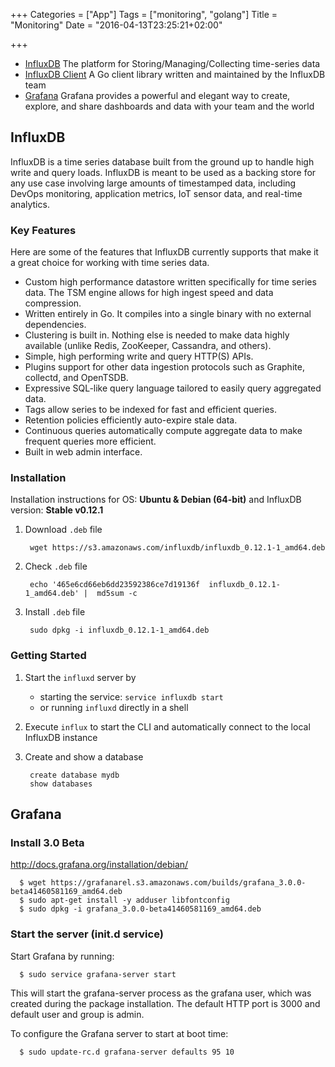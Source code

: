 +++
Categories = ["App"]
Tags = ["monitoring", "golang"]
Title = "Monitoring"
Date = "2016-04-13T23:25:21+02:00"

+++

- [InfluxDB](https://influxdata.com/) The platform for Storing/Managing/Collecting time-series data
- [InfluxDB Client](https://github.com/influxdata/influxdb/tree/master/client) A Go client library written and maintained by the InfluxDB team
- [Grafana](http://grafana.org/) Grafana provides a powerful and elegant way to create, explore, and share dashboards and data with your team and the world

## InfluxDB

InfluxDB is a time series database built from the ground up to handle high write and query loads. InfluxDB is meant to be used as a backing store for any use case involving large amounts of timestamped data, including DevOps monitoring, application metrics, IoT sensor data, and real-time analytics.

### Key Features

Here are some of the features that InfluxDB currently supports that make it a great choice for working with time series data.

- Custom high performance datastore written specifically for time series data. The TSM engine allows for high ingest speed and data compression.
- Written entirely in Go. It compiles into a single binary with no external dependencies.
- Clustering is built in. Nothing else is needed to make data highly available (unlike Redis, ZooKeeper, Cassandra, and others).
- Simple, high performing write and query HTTP(S) APIs.
- Plugins support for other data ingestion protocols such as Graphite, collectd, and OpenTSDB.
- Expressive SQL-like query language tailored to easily query aggregated data.
- Tags allow series to be indexed for fast and efficient queries.
- Retention policies efficiently auto-expire stale data.
- Continuous queries automatically compute aggregate data to make frequent queries more efficient.
- Built in web admin interface.



### Installation
Installation instructions for OS: **Ubuntu & Debian (64-bit)** and InfluxDB version: **Stable v0.12.1**


1. Download `.deb` file

        wget https://s3.amazonaws.com/influxdb/influxdb_0.12.1-1_amd64.deb

2. Check `.deb` file

        echo '465e6cd66eb6dd23592386ce7d19136f  influxdb_0.12.1-1_amd64.deb' |  md5sum -c

3. Install `.deb` file

        sudo dpkg -i influxdb_0.12.1-1_amd64.deb

### Getting Started

1. Start the `influxd` server by

    * starting the service: `service influxdb start`
    * or running `influxd` directly in a shell

2. Execute `influx` to start the CLI and automatically connect to the local InfluxDB instance

3. Create and show a database

        create database mydb
        show databases


## Grafana

### Install 3.0 Beta
http://docs.grafana.org/installation/debian/

      $ wget https://grafanarel.s3.amazonaws.com/builds/grafana_3.0.0-beta41460581169_amd64.deb
      $ sudo apt-get install -y adduser libfontconfig
      $ sudo dpkg -i grafana_3.0.0-beta41460581169_amd64.deb


### Start the server (init.d service)

Start Grafana by running:

      $ sudo service grafana-server start

This will start the grafana-server process as the grafana user, which was created during the package installation. The default HTTP port is 3000 and default user and group is admin.

To configure the Grafana server to start at boot time:

      $ sudo update-rc.d grafana-server defaults 95 10
